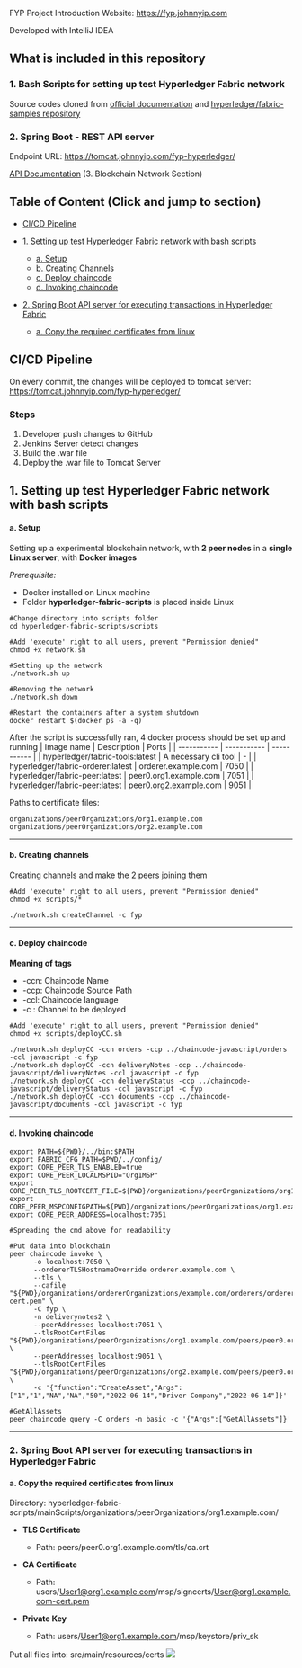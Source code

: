 FYP Project Introduction Website: https://fyp.johnnyip.com

Developed with IntelliJ IDEA


## What is included in this repository

### 1. Bash Scripts for setting up test Hyperledger Fabric network
Source codes cloned from [official documentation](https://hyperledger-fabric.readthedocs.io/en/latest/test_network.html) and  [hyperledger/fabric-samples repository](https://github.com/hyperledger/fabric-samples) 

### 2. Spring Boot - REST API server
Endpoint URL: https://tomcat.johnnyip.com/fyp-hyperledger/

  [API Documentation](https://docs.google.com/document/d/1ROnOzZ-v2Nq0-r_Jd9Kr6YWaX7hOC2oHp2QacXloSz4/edit?usp=sharing) (3. Blockchain Network Section)
  
## Table of Content (Click and jump to section)
- [CI/CD Pipeline](https://github.com/uowchk-group2/fyp-hyperledger-api#cicd-pipeline)

- [1. Setting up test Hyperledger Fabric network with bash scripts](https://github.com/uowchk-group2/fyp-hyperledger-api#1-setting-up-test-hyperledger-fabric-network-with-bash-scripts)
  - [a. Setup](https://github.com/uowchk-group2/fyp-hyperledger-api#a-setup)
  - [b. Creating Channels](https://github.com/uowchk-group2/fyp-hyperledger-api#b-creating-channels)
  - [c. Deploy chaincode](https://github.com/uowchk-group2/fyp-hyperledger-api#c-deploy-chaincode)
  - [d. Invoking chaincode](https://github.com/uowchk-group2/fyp-hyperledger-api#d-invoking-chaincode)

- [2. Spring Boot API server for executing transactions in Hyperledger Fabric](https://github.com/uowchk-group2/fyp-hyperledger-api#2-spring-boot-api-server-for-executing-transactions-in-hyperledger-fabric)
  - [a. Copy the required certificates from linux](https://github.com/uowchk-group2/fyp-hyperledger-api#a-copy-the-required-certificates-from-linux)


## CI/CD Pipeline

On every commit, the changes will be deployed to tomcat server: https://tomcat.johnnyip.com/fyp-hyperledger/

### Steps
1. Developer push changes to GitHub 
2. Jenkins Server detect changes
3. Build the .war file
4. Deploy the .war file to Tomcat Server

## 1. Setting up test Hyperledger Fabric network with bash scripts
#### a. Setup
Setting up a experimental blockchain network, with **2 peer nodes** in a **single Linux server**, with **Docker images**

_Prerequisite:_
- Docker installed on Linux machine
- Folder **hyperledger-fabric-scripts** is placed inside Linux

```
#Change directory into scripts folder
cd hyperledger-fabric-scripts/scripts

#Add 'execute' right to all users, prevent "Permission denied"
chmod +x network.sh 

#Setting up the network
./network.sh up

#Removing the network
./network.sh down

#Restart the containers after a system shutdown
docker restart $(docker ps -a -q)
```
After the script is successfully ran, 4 docker process should be set up and running
| Image name | Description | Ports |
| ----------- | ----------- | ----------- |
| hyperledger/fabric-tools:latest | A necessary cli tool | - |
| hyperledger/fabric-orderer:latest | orderer.example.com | 7050 |
| hyperledger/fabric-peer:latest | peer0.org1.example.com | 7051 |
| hyperledger/fabric-peer:latest | peer0.org2.example.com | 9051 |

Paths to certificate files: 
```
organizations/peerOrganizations/org1.example.com
organizations/peerOrganizations/org2.example.com
```

--- 
#### b. Creating channels
Creating channels and make the 2 peers joining them
```
#Add 'execute' right to all users, prevent "Permission denied"
chmod +x scripts/*

./network.sh createChannel -c fyp
```

--- 
#### c. Deploy chaincode
**Meaning of tags**
- -ccn: Chaincode Name
- -ccp: Chaincode Source Path
- -ccl: Chaincode language
- -c  : Channel to be deployed
```
#Add 'execute' right to all users, prevent "Permission denied"
chmod +x scripts/deployCC.sh

./network.sh deployCC -ccn orders -ccp ../chaincode-javascript/orders -ccl javascript -c fyp
./network.sh deployCC -ccn deliveryNotes -ccp ../chaincode-javascript/deliveryNotes -ccl javascript -c fyp
./network.sh deployCC -ccn deliveryStatus -ccp ../chaincode-javascript/deliveryStatus -ccl javascript -c fyp
./network.sh deployCC -ccn documents -ccp ../chaincode-javascript/documents -ccl javascript -c fyp

```

--- 
#### d. Invoking chaincode
```
export PATH=${PWD}/../bin:$PATH
export FABRIC_CFG_PATH=$PWD/../config/
export CORE_PEER_TLS_ENABLED=true
export CORE_PEER_LOCALMSPID="Org1MSP"
export CORE_PEER_TLS_ROOTCERT_FILE=${PWD}/organizations/peerOrganizations/org1.example.com/peers/peer0.org1.example.com/tls/ca.crt
export CORE_PEER_MSPCONFIGPATH=${PWD}/organizations/peerOrganizations/org1.example.com/users/Admin@org1.example.com/msp
export CORE_PEER_ADDRESS=localhost:7051

#Spreading the cmd above for readability

#Put data into blockchain
peer chaincode invoke \
      -o localhost:7050 \
      --ordererTLSHostnameOverride orderer.example.com \
      --tls \
      --cafile "${PWD}/organizations/ordererOrganizations/example.com/orderers/orderer.example.com/msp/tlscacerts/tlsca.example.com-cert.pem" \
      -C fyp \
      -n deliverynotes2 \
      --peerAddresses localhost:7051 \
      --tlsRootCertFiles "${PWD}/organizations/peerOrganizations/org1.example.com/peers/peer0.org1.example.com/tls/ca.crt" \
      --peerAddresses localhost:9051 \
      --tlsRootCertFiles "${PWD}/organizations/peerOrganizations/org2.example.com/peers/peer0.org2.example.com/tls/ca.crt" \
      -c '{"function":"CreateAsset","Args":["1","1","NA","NA","50","2022-06-14","Driver Company","2022-06-14"]}'

#GetAllAssets
peer chaincode query -C orders -n basic -c '{"Args":["GetAllAssets"]}'
```

---

### 2. Spring Boot API server for executing transactions in Hyperledger Fabric
#### a. Copy the required certificates from linux
Directory: hyperledger-fabric-scripts/mainScripts/organizations/peerOrganizations/org1.example.com/

- **TLS Certificate**
  - Path: peers/peer0.org1.example.com/tls/ca.crt

- **CA Certificate**
  - Path: users/User1@org1.example.com/msp/signcerts/User@org1.example.com-cert.pem

- **Private Key**
  - Path: users/User1@org1.example.com/msp/keystore/priv_sk

Put all files into: src/main/resources/certs
![](/img/screenshot_1.png)
